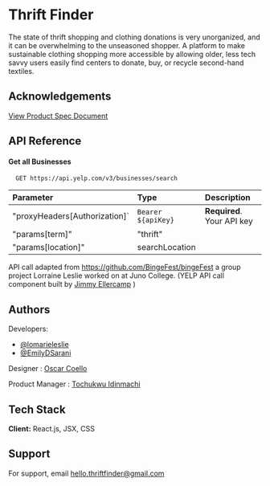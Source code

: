 
# Thrift Finder

The state of thrift shopping and clothing donations is very unorganized, and it can be overwhelming to the unseasoned shopper. A platform to make sustainable clothing shopping more accessible by allowing older, less tech savvy users easily find centers to donate, buy, or recycle second-hand textiles. 

## Acknowledgements



[View Product Spec Document](https://docs.google.com/document/d/1u4qCYVvYhFgNcKojlelL_qh9j8xH2LC0OGhqGWwX7Wg/edit)
## API Reference

#### Get all Businesses

```http
  GET https://api.yelp.com/v3/businesses/search
```

| Parameter | Type     | Description                |
| :-------- | :------- | :------------------------- |
| "proxyHeaders[Authorization]` | `Bearer ${apiKey}` | **Required**. Your API key |
| "params[term]" | "thrift" |
| "params[location]" | searchLocation | 



API call adapted from https://github.com/BingeFest/bingeFest a group project Lorraine Leslie worked on at Juno College. (YELP API call component built by [Jimmy Ellercamp](https://github.com/JimmyEllercamp) )
## Authors

Developers:

- [@lomarieleslie](https://github.com/lomarieleslie)
- [@EmilyDSarani](https://github.com/EmilyDSarani)

Designer : [Oscar Coello](https://www.oscarjosecoello.com/)

Product Manager : [Tochukwu Idinmachi](https://www.linkedin.com/in/tochukwu-idinmachi-mba-pmp%C2%AE-476b2115/)



## Tech Stack

**Client:** React.js, JSX, CSS



## Support

For support, email hello.thriftfinder@gmail.com


